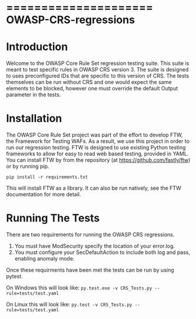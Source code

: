 =====================
OWASP-CRS-regressions
=====================

Introduction
============
Welcome to the OWASP Core Rule Set regression testing suite. This suite is meant to test specific rules in OWASP CRS version 3. The suite is designed to uses preconfigured IDs that are specific to this version of CRS. The tests themselves can be run without CRS and one would expect the same elements to be blocked, however one must override the default Output parameter in the tests. 

Installation
============
The OWASP Core Rule Set project was part of the effort to develop FTW, the Framework for Testing WAFs. As a result, we use this project in order to run our regression testing. FTW is designed to use existing Python testing frameworks to allow for easy to read web based testing, provided in YAML. You can install FTW by from the repository (at https://github.com/fastly/ftw) or by running pip.

```pip install -r requirements.txt```

This will install FTW as a library. It can also be run natively, see the FTW documentation for more detail.

Running The Tests
=================
There are two requirements for running the OWASP CRS regressions.

1. You must have ModSecurity specify the location of your error.log.
2. You must configure your SecDefaultAction to include both log and pass, enabling anomaly mode.

Once these requirments have been met the tests can be run by using pytest.

On Windows this will look like:
```py.test.exe -v CRS_Tests.py --rule=tests/test.yaml```

On Linux this will look like:
```py.test -v CRS_Tests.py --rule=tests/test.yaml```

